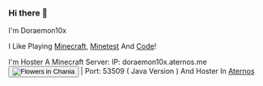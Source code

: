 ### Hi there 👋
<p>I'm Doraemon10x</p>
<p>I Like Playing <a href="https://www.minecraft.net">Minecraft</a>, <a href="https://www.minetest.net/">Minetest</a> And <a href="https://code.org/">Code</a>!</p>
<p>I'm Hoster A Minecraft Server: IP: doraemon10x.aternos.me <button onclick="myFunction()"><img src="copy.png" alt="Flowers in Chania"></button> | Port: 53509 ( Java Version ) And Hoster In <a href="https://aternos.org">Aternos</a>
